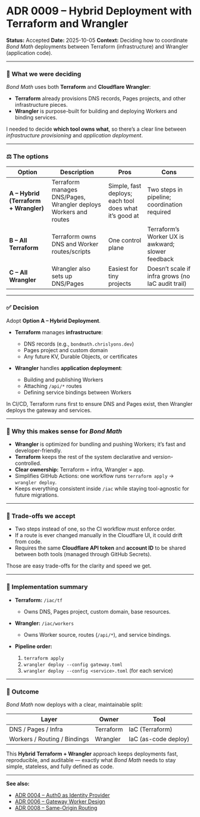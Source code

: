 # ADR 0009 – Hybrid Deployment with Terraform and Wrangler

**Status:** Accepted **Date:** 2025-10-05 **Context:** Deciding how to
coordinate _Bond Math_ deployments between Terraform (infrastructure) and
Wrangler (application code).

---

### 🧩 What we were deciding

_Bond Math_ uses both **Terraform** and **Cloudflare Wrangler**:

- **Terraform** already provisions DNS records, Pages projects, and other
  infrastructure pieces.
- **Wrangler** is purpose-built for building and deploying Workers and binding
  services.

I needed to decide **which tool owns what**, so there’s a clear line between
_infrastructure provisioning_ and _application deployment_.

---

### ⚖️ The options

| Option                                | Description                                                      | Pros                                                   | Cons                                              |
| ------------------------------------- | ---------------------------------------------------------------- | ------------------------------------------------------ | ------------------------------------------------- |
| **A – Hybrid (Terraform + Wrangler)** | Terraform manages DNS/Pages, Wrangler deploys Workers and routes | Simple, fast deploys; each tool does what it’s good at | Two steps in pipeline; coordination required      |
| **B – All Terraform**                 | Terraform owns DNS and Worker routes/scripts                     | One control plane                                      | Terraform’s Worker UX is awkward; slower feedback |
| **C – All Wrangler**                  | Wrangler also sets up DNS/Pages                                  | Easiest for tiny projects                              | Doesn’t scale if infra grows (no IaC audit trail) |

---

### ✅ Decision

Adopt **Option A – Hybrid Deployment**.

- **Terraform** manages **infrastructure**:
  - DNS records (e.g., `bondmath.chrislyons.dev`)
  - Pages project and custom domain
  - Any future KV, Durable Objects, or certificates

- **Wrangler** handles **application deployment**:
  - Building and publishing Workers
  - Attaching `/api/*` routes
  - Defining service bindings between Workers

In CI/CD, Terraform runs first to ensure DNS and Pages exist, then Wrangler
deploys the gateway and services.

---

### 💬 Why this makes sense for _Bond Math_

- **Wrangler** is optimized for bundling and pushing Workers; it’s fast and
  developer-friendly.
- **Terraform** keeps the rest of the system declarative and version-controlled.
- **Clear ownership:** Terraform = infra, Wrangler = app.
- Simplifies GitHub Actions: one workflow runs `terraform apply` →
  `wrangler deploy`.
- Keeps everything consistent inside `/iac` while staying tool-agnostic for
  future migrations.

---

### 🚧 Trade-offs we accept

- Two steps instead of one, so the CI workflow must enforce order.
- If a route is ever changed manually in the Cloudflare UI, it could drift from
  code.
- Requires the same **Cloudflare API token** and **account ID** to be shared
  between both tools (managed through GitHub Secrets).

Those are easy trade-offs for the clarity and speed we get.

---

### 🧰 Implementation summary

- **Terraform:** `/iac/tf`
  - Owns DNS, Pages project, custom domain, base resources.

- **Wrangler:** `/iac/workers`
  - Owns Worker source, routes (`/api/*`), and service bindings.

- **Pipeline order:**
  1. `terraform apply`
  2. `wrangler deploy --config gateway.toml`
  3. `wrangler deploy --config <service>.toml` (for each service)

---

### 📎 Outcome

_Bond Math_ now deploys with a clear, maintainable split:

| Layer                        | Owner     | Tool                 |
| ---------------------------- | --------- | -------------------- |
| DNS / Pages / Infra          | Terraform | IaC (Terraform)      |
| Workers / Routing / Bindings | Wrangler  | IaC (as-code deploy) |

This **Hybrid Terraform + Wrangler** approach keeps deployments fast,
reproducible, and auditable — exactly what _Bond Math_ needs to stay simple,
stateless, and fully defined as code.

---

**See also:**

- [ADR 0004 – Auth0 as Identity Provider](./0004-identity-provider-auth0.md)
- [ADR 0006 – Gateway Worker Design](./0006-gateway-worker.md)
- [ADR 0008 – Same-Origin Routing](./0008-same-origin-routing.md)
